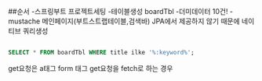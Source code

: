##순서
-스프링부트 프로젝트세팅
-테이블생성 boardTbl
-더미데이터 10건!
-mustache 메인페이지(부트스트랩테이블,검색바)
JPA에서 제공하지 않기 때문에 네이티브 쿼리생성
```sql

SELECT * FROM boardTbl WHERE title ilke '%:keyword%';
```
get요청은 a태그 form 태그
get요청을 fetch로 하는 경우
